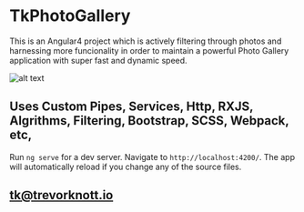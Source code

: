 # TkPhotoGallery

This is an Angular4 project which is actively filtering through photos and harnessing more funcionality in order to maintain a powerful Photo Gallery application with super fast and dynamic speed.

![alt text](https://i.ytimg.com/vi/lt0WQ8JzLz4/maxresdefault.jpg)


## Uses Custom Pipes, Services, Http, RXJS, Algrithms, Filtering, Bootstrap, SCSS, Webpack, etc, 

Run `ng serve` for a dev server. Navigate to `http://localhost:4200/`. The app will automatically reload if you change any of the source files.

## tk@trevorknott.io



